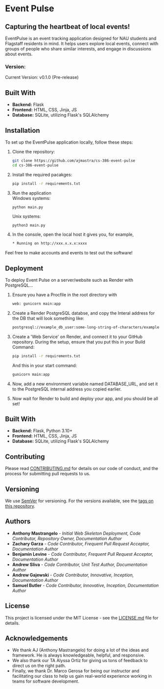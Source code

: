 # Event Pulse
## Capturing the heartbeat of local events!

EventPulse is an event tracking application designed for NAU students and Flagstaff residents in mind. It helps users explore local events, connect with groups of people who share similar interests, and engage in discussions about events.

### Version:
Current Version: v0.1.0 (Pre-release)

## Built With

- **Backend:** Flask
- **Frontend:** HTML, CSS, Jinja, JS
- **Database:** SQLite, utilizing Flask's SQLAlchemy

## Installation

To set up the EventPulse application locally, follow these steps:

1. Clone the repository:
   ```bash
   git clone https://github.com/ajmastra/cs-386-event-pulse
   cd cs-386-event-pulse
   ```

2. Install the required pacakges:
   ```bash
   pip install -r requirements.txt
   ```
3. Run the application   
   Windows systems:
   ```bash
   python main.py
   ```
   Unix systems:
   ```
   python3 main.py
   ```
4. In the console, open the local host it gives you, for example,
   ```bash
   * Running on http://xxx.x.x.x:xxxx
   ```
Feel free to make accounts and events to test out the software!   

## Deployment
To deploy Event Pulse on a server/website such as Render with PostgreSQL...

1. Ensure you have a Procfile in the root directory with 
   ```bash
   web: gunicorn main:app
   ```
1. Create a Render PostgreSQL databse, and copy the Interal address for the DB that will look something like:
   ```bash
   postgresql://example_db_user:some-long-string-of-characters/example_db
   ```
4. Create a 'Web Service' on Render, and connect it to your GitHub repository.
   During the setup, ensure that you put this in your Build Command:
   ```bash
   pip install -r requirements.txt
   ```
   And this in your start command:
   ```bash
   gunicorn main:app
   ```

6. Now, add a new environment variable named DATABASE_URL, and set it to the PostgreSQL internal address you copied earlier.

7. Now wait for Render to build and deploy your app, and you should be all set!

## Built With

- **Backend:** Flask, Python 3.10+
- **Frontend:** HTML, CSS, Jinja, JS
- **Database:** SQLite, utilizing Flask's SQLAlchemy

## Contributing
Please read [CONTRIBUTING.md](/CONTRIBUTING.md) for details on our code of conduct, and the process for submitting pull requests to us. 

## Versioning
We use [SemVer](https://semver.org) for versioning. For the versions available, see the [tags on this repository](https://github.com/ajmastra/cs-386-event-pulse/tags).

## Authors
   * **Anthony Mastrangelo** - *Initial Web Skeleton Deployment, Code Contributor, Repository Owner, Documentation Author*
   * **Zachary Garza** - *Code Contributor, Frequent Pull Request Acceptor, Documentation Author*
   * **Benjamin Levine** - *Code Contributor, Frequent Pull Request Acceptor, Documentation Author*
   * **Andrew Sliva** - *Code Contributor, Unit Test Author, Documentation Author*
   * **Andrew Gajewski** - *Code Contributor, Innovative, Inception, Documentation Author*
   * **Samuel Butler** - *Code Contributor, Innovative, Inception, Documentation Author*  
  

## License
This project is licensed under the MIT License - see the [LICENSE.md](/LICENSE.md) file for details.

## Acknowledgements
* We thank AJ (Anthony Mastrangelo) for doing a lot of the ideas and framework. He is always knowledgeable, helpful, and responsive. 
* We also thank our TA Alyssa Ortiz for giving us tons of feedback to direct us on the right path. 
* Finally, we thank Dr. Marco Gerosa for being our instructor and facilitating our class to help us gain real-world experience working in teams for software development.
